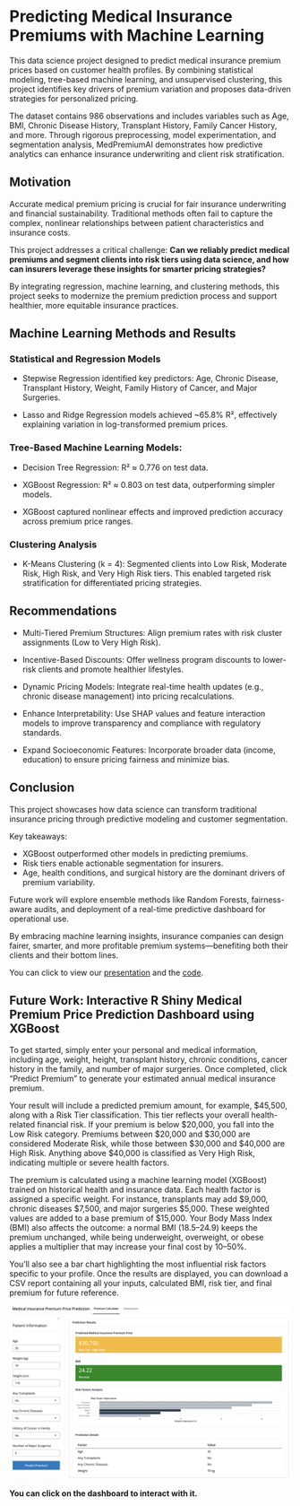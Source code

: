 # Predicting Medical Insurance Premiums with Machine Learning

This data science project designed to predict medical insurance premium prices based on customer health profiles. By combining statistical modeling, tree-based machine learning, and unsupervised clustering, this project identifies key drivers of premium variation and proposes data-driven strategies for personalized pricing.

The dataset contains 986 observations and includes variables such as Age, BMI, Chronic Disease History, Transplant History, Family Cancer History, and more. Through rigorous preprocessing, model experimentation, and segmentation analysis, MedPremiumAI demonstrates how predictive analytics can enhance insurance underwriting and client risk stratification.

## Motivation
Accurate medical premium pricing is crucial for fair insurance underwriting and financial sustainability. Traditional methods often fail to capture the complex, nonlinear relationships between patient characteristics and insurance costs.

This project addresses a critical challenge: **Can we reliably predict medical premiums and segment clients into risk tiers using data science, and how can insurers leverage these insights for smarter pricing strategies?**

By integrating regression, machine learning, and clustering methods, this project seeks to modernize the premium prediction process and support healthier, more equitable insurance practices.


## Machine Learning Methods and Results
### Statistical and Regression Models

- Stepwise Regression identified key predictors: Age, Chronic Disease, Transplant History, Weight, Family History of Cancer, and Major Surgeries.

- Lasso and Ridge Regression models achieved ~65.8% R², effectively explaining variation in log-transformed premium prices.

### Tree-Based Machine Learning Models:
- Decision Tree Regression: R² ≈ 0.776 on test data.

- XGBoost Regression: R² ≈ 0.803 on test data, outperforming simpler models.

- XGBoost captured nonlinear effects and improved prediction accuracy across premium price ranges.

### Clustering Analysis
- K-Means Clustering (k = 4): Segmented clients into Low Risk, Moderate Risk, High Risk, and Very High Risk tiers. This enabled targeted risk stratification for differentiated pricing strategies.

## Recommendations
- Multi-Tiered Premium Structures: Align premium rates with risk cluster assignments (Low to Very High Risk).

- Incentive-Based Discounts: Offer wellness program discounts to lower-risk clients and promote healthier lifestyles.

- Dynamic Pricing Models: Integrate real-time health updates (e.g., chronic disease management) into pricing recalculations.

- Enhance Interpretability: Use SHAP values and feature interaction models to improve transparency and compliance with regulatory standards.

- Expand Socioeconomic Features: Incorporate broader data (income, education) to ensure pricing fairness and minimize bias.


## Conclusion
This project  showcases how data science can transform traditional insurance pricing through predictive modeling and customer segmentation.

Key takeaways:
- XGBoost outperformed other models in predicting premiums.
- Risk tiers enable actionable segmentation for insurers.
- Age, health conditions, and surgical history are the dominant drivers of premium variability.

Future work will explore ensemble methods like Random Forests, fairness-aware audits, and deployment of a real-time predictive dashboard for operational use.

By embracing machine learning insights, insurance companies can design fairer, smarter, and more profitable premium systems—benefiting both their clients and their bottom lines.

You can click to view our [presentation](Final%20Presentation.pdf) and the [code](Medical-Premium-Price-Prediction-Final-Project.Rmd). 

## Future Work: Interactive R Shiny Medical Premium Price Prediction Dashboard using XGBoost

To get started, simply enter your personal and medical information, including age, weight, height, transplant history, chronic conditions, cancer history in the family, and number of major surgeries. Once completed, click “Predict Premium” to generate your estimated annual medical insurance premium.

Your result will include a predicted premium amount, for example, $45,500, along with a Risk Tier classification. This tier reflects your overall health-related financial risk. If your premium is below $20,000, you fall into the Low Risk category. Premiums between $20,000 and $30,000 are considered Moderate Risk, while those between $30,000 and $40,000 are High Risk. Anything above $40,000 is classified as Very High Risk, indicating multiple or severe health factors.

The premium is calculated using a machine learning model (XGBoost) trained on historical health and insurance data. Each health factor is assigned a specific weight. For instance, transplants may add $9,000, chronic diseases $7,500, and major surgeries $5,000. These weighted values are added to a base premium of $15,000. Your Body Mass Index (BMI) also affects the outcome: a normal BMI (18.5–24.9) keeps the premium unchanged, while being underweight, overweight, or obese applies a multiplier that may increase your final cost by 10–50%.

You’ll also see a bar chart highlighting the most influential risk factors specific to your profile. Once the results are displayed, you can download a CSV report containing all your inputs, calculated BMI, risk tier, and final premium for future reference.

[![Dashboard Screenshot](/assets/dashboard.png)](https://erika-data.shinyapps.io/Medical-XGBoost-Premium-Price-Predictive-Dashboard/)

**You can click on the dashboard to interact with it.**







